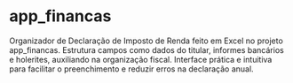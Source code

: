 # app_financas
Organizador de Declaração de Imposto de Renda feito em Excel no projeto app_financas. Estrutura campos como dados do titular, informes bancários e holerites, auxiliando na organização fiscal. Interface prática e intuitiva para facilitar o preenchimento e reduzir erros na declaração anual.
